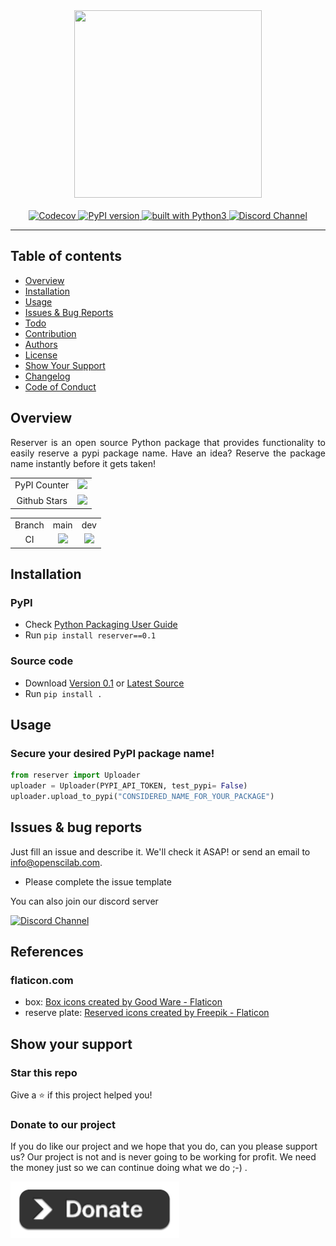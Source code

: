 <div align="center">
    <img src="https://github.com/openscilab/reserver/raw/main/otherfiles/logo.png" width="300" height="300">
    <br/>
    <br/>
    <a href="https://codecov.io/gh/openscilab/reserver">
        <img src="https://codecov.io/gh/openscilab/reserver/branch/main/graph/badge.svg" alt="Codecov"/>
    </a>
    <a href="https://badge.fury.io/py/reserver">
        <img src="https://badge.fury.io/py/reserver.svg" alt="PyPI version" height="18">
    </a>
    <a href="https://www.python.org/">
        <img src="https://img.shields.io/badge/built%20with-Python3-green.svg" alt="built with Python3">
    </a>
    <a href="https://discord.gg/RD2y6SGuY3">
        <img src="https://img.shields.io/discord/1064533716615049236.svg" alt="Discord Channel">
    </a>
</div>

----------

## Table of contents

* [Overview](https://github.com/openscilab/reserver#overview)
* [Installation](https://github.com/openscilab/reserver#installation)
* [Usage](https://github.com/openscilab/reserver#usage)
* [Issues & Bug Reports](https://github.com/openscilab/reserver#issues--bug-reports)
* [Todo](https://github.com/openscilab/reserver/blob/main/TODO.md)
* [Contribution](https://github.com/openscilab/reserver/blob/main/.github/CONTRIBUTING.md)
* [Authors](https://github.com/openscilab/reserver/blob/main/AUTHORS.md)
* [License](https://github.com/openscilab/reserver/blob/main/LICENSE)
* [Show Your Support](https://github.com/openscilab/reserver#show-your-support)
* [Changelog](https://github.com/openscilab/reserver/blob/main/CHANGELOG.md)
* [Code of Conduct](https://github.com/openscilab/reserver/blob/main/.github/CODE_OF_CONDUCT.md)


## Overview
<p align="justify">
Reserver is an open source Python package that provides functionality to easily reserve a pypi package name. Have an idea? Reserve the package name instantly before it gets taken!
</p>
<table>
    <tr>
        <td align="center">PyPI Counter</td>
        <td align="center">
            <a href="http://pepy.tech/project/reserver">
                <img src="http://pepy.tech/badge/reserver">
            </a>
        </td>
    </tr>
    <tr>
        <td align="center">Github Stars</td>
        <td align="center">
            <a href="https://github.com/openscilab/reserver">
                <img src="https://img.shields.io/github/stars/openscilab/reserver.svg?style=social&label=Stars">
            </a>
        </td>
    </tr>
</table>
<table>
    <tr> 
        <td align="center">Branch</td>
        <td align="center">main</td>
        <td align="center">dev</td>
    </tr>
    <tr>
        <td align="center">CI</td>
        <td align="center">
            <img src="https://github.com/openscilab/reserver/workflows/CI/badge.svg?branch=main">
        </td>
        <td align="center">
            <img src="https://github.com/openscilab/reserver/workflows/CI/badge.svg?branch=dev">
            </td>
    </tr>
</table>


## Installation

### PyPI

- Check [Python Packaging User Guide](https://packaging.python.org/installing/)
- Run `pip install reserver==0.1`
### Source code
- Download [Version 0.1](https://github.com/openscilab/reserver/archive/v0.1.zip) or [Latest Source](https://github.com/openscilab/reserver/archive/dev.zip)
- Run `pip install .`

## Usage
### Secure your desired PyPI package name!
```python
from reserver import Uploader
uploader = Uploader(PYPI_API_TOKEN, test_pypi= False)
uploader.upload_to_pypi("CONSIDERED_NAME_FOR_YOUR_PACKAGE")
```

## Issues & bug reports

Just fill an issue and describe it. We'll check it ASAP! or send an email to [info@openscilab.com](mailto:info@openscilab.com "info@openscilab.com"). 

- Please complete the issue template
 
You can also join our discord server

<a href="https://discord.gg/RD2y6SGuY3">
    <img src="https://img.shields.io/discord/1064533716615049236.svg?style=for-the-badge" alt="Discord Channel">
</a>

## References

### flaticon.com
+ box: <a href="https://www.flaticon.com/free-icons/box" title="box icons">Box icons created by Good Ware - Flaticon</a>
+ reserve plate: <a href="https://www.flaticon.com/free-icons/reserved" title="reserved icons">Reserved icons created by Freepik - Flaticon</a>


## Show your support

### Star this repo
Give a ⭐️ if this project helped you!

### Donate to our project
If you do like our project and we hope that you do, can you please support us? Our project is not and is never going to be working for profit. We need the money just so we can continue doing what we do ;-) .			

<a href="https://openscilab.com/#donation" target="_blank"><img src="https://github.com/openscilab/reserver/raw/main/otherfiles/donation.png" height="90px" width="270px" alt="Reserver Donation"></a>